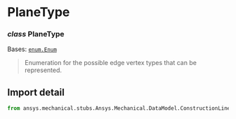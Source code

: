 # PlaneType

<a id="PlaneType"></a>

### *class* PlaneType

Bases: [`enum.Enum`](https://docs.python.org/3/library/enum.html#enum.Enum)

> Enumeration for the possible edge vertex types that can be represented.

> <!-- !! processed by numpydoc !! -->

<a id="import-detail"></a>

## Import detail

```python
from ansys.mechanical.stubs.Ansys.Mechanical.DataModel.ConstructionLines import PlaneType
```
